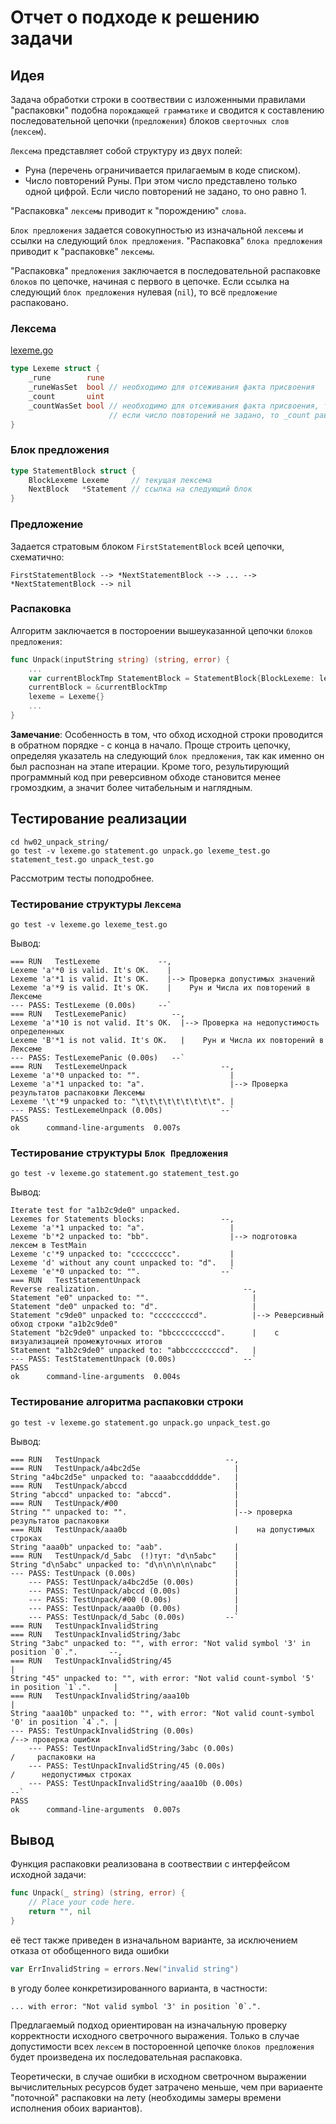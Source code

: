 # Отчет о подходе к решению задачи

## Идея

Задача обработки строки в соотвествии с изложенными правилами "распаковки" подобна `порождающей грамматике` и сводится к составлению последовательной цепочки  (`предложения`) блоков `сверточных слов` (`лексем`).

`Лексема` представляет собой структуру из двух полей:

- Руна (перечень ограничивается прилагаемым в коде списком).
- Число повторений Руны. При этом число представлено только одной цифрой. Если число повторений не задано, то оно равно 1.

"Распаковка" `лексемы` приводит к "порождению" `слова`.

`Блок предложения` задается совокупностью из изначальной `лексемы` и ссылки на следующий `блок предложения`.
"Распаковка" `блока предложения` приводит к "распаковке" `лексемы`.

"Распаковка" `предложения` заключается в последовательной распаковке `блоков` по цепочке, начиная с первого в цепочке.
Если ссылка на следующий `блок предложения` нулевая (`nil`), то всё `предложение` распаковано.

### Лексема

[lexeme.go](./OTUS-Go-2023-03/hw02_unpack_string/lexeme.go)

```go
type Lexeme struct {
    _rune        rune
    _runeWasSet  bool // необходимо для отсеживания факта присвоения
    _count       uint
    _countWasSet bool // необходимо для отсеживания факта присвоения, так как
                      // если число повторений не задано, то _count равно 1
}
```

### Блок предложения

```go
type StatementBlock struct {
    BlockLexeme Lexeme     // текущая лексема
    NextBlock   *Statement // ссылка на следующий блок
}
```

### Предложение

Задается стратовым блоком `FirstStatementBlock` всей цепочки, схематично:

```text
FirstStatementBlock --> *NextStatementBlock --> ... --> *NextStatementBlock --> nil
```

### Распаковка

Алгоритм заключается в постороении вышеуказанной цепочки `блоков предложения`:

```go
func Unpack(inputString string) (string, error) {
    ...
    var currentBlockTmp StatementBlock = StatementBlock{BlockLexeme: lexeme, NextBlock: currentBlock}
    currentBlock = &currentBlockTmp
    lexeme = Lexeme{}
    ...
}
```

__Замечание__: Особенность в том, что обход исходной строки проводится в обратном порядке - с конца в начало. Проще строить цепочку, определяя указатель на следующий `блок предложения`, так как именно он был распознан на этапе итерации. Кроме того, результирующий программный код при реверсивном обходе становится менее громоздким, а значит более читабельным и наглядным.

## Тестирование реализации

```shell
cd hw02_unpack_string/
go test -v lexeme.go statement.go unpack.go lexeme_test.go statement_test.go unpack_test.go 
```

Рассмотрим тесты поподробнее.

### Тестирование структуры `Лексема`

```shell
go test -v lexeme.go lexeme_test.go 
```

Вывод:

```text
=== RUN   TestLexeme             --,
Lexeme 'a'*0 is valid. It's OK.    |
Lexeme 'a'*1 is valid. It's OK.    |--> Проверка допустимых значений
Lexeme 'a'*9 is valid. It's OK.    |    Рун и Числа их повторений в Лексеме
--- PASS: TestLexeme (0.00s)     --`
=== RUN   TestLexemePanic)          --,
Lexeme 'a'*10 is not valid. It's OK.  |--> Проверка на недопустимость определенных 
Lexeme 'B'*1 is not valid. It's OK.   |    Рун и Числа их повторений в Лексеме
--- PASS: TestLexemePanic (0.00s)   --`
=== RUN   TestLexemeUnpack                     --,
Lexeme 'a'*0 unpacked to: "".                    |
Lexeme 'a'*1 unpacked to: "a".                   |--> Проверка результатов распаковки Лексемы
Lexeme '\t'*9 unpacked to: "\t\t\t\t\t\t\t\t\t". |
--- PASS: TestLexemeUnpack (0.00s)             --`
PASS
ok      command-line-arguments  0.007s
```

### Тестирование структуры `Блок Предложения`

```shell
go test -v lexeme.go statement.go statement_test.go
```

Вывод:

```text
Iterate test for "a1b2c9de0" unpacked.
Lexemes for Statements blocks:                 --,
Lexeme 'a'*1 unpacked to: "a".                   |
Lexeme 'b'*2 unpacked to: "bb".                  |--> подготовка лексем в TestMain
Lexeme 'c'*9 unpacked to: "ccccccccc".           |
Lexeme 'd' without any count unpacked to: "d".   |
Lexeme 'e'*0 unpacked to: "".                  --`
=== RUN   TestStatementUnpack
Reverse realization.                                --,
Statement "e0" unpacked to: "".                       |
Statement "de0" unpacked to: "d".                     |
Statement "c9de0" unpacked to: "cccccccccd".          |--> Реверсивный обход строки "a1b2c9de0"
Statement "b2c9de0" unpacked to: "bbcccccccccd".      |    с визуализацией промежуточных итогов
Statement "a1b2c9de0" unpacked to: "abbcccccccccd".   |
--- PASS: TestStatementUnpack (0.00s)               --`
PASS
ok      command-line-arguments  0.004s
```

### Тестирование алгоритма распаковки строки

```shell
go test -v lexeme.go statement.go unpack.go unpack_test.go 
```

Вывод:

```text
=== RUN   TestUnpack                            --,
=== RUN   TestUnpack/a4bc2d5e                     |
String "a4bc2d5e" unpacked to: "aaaabccddddde".   |
=== RUN   TestUnpack/abccd                        |
String "abccd" unpacked to: "abccd".              |
=== RUN   TestUnpack/#00                          |
String "" unpacked to: "".                        |--> проверка результатов распаковки 
=== RUN   TestUnpack/aaa0b                        |    на допустимых строках
String "aaa0b" unpacked to: "aab".                |
=== RUN   TestUnpack/d_5abc  (!)тут: "d\n5abc"    |
String "d\n5abc" unpacked to: "d\n\n\n\n\nabc"    |
--- PASS: TestUnpack (0.00s)                      |
    --- PASS: TestUnpack/a4bc2d5e (0.00s)         |
    --- PASS: TestUnpack/abccd (0.00s)            |
    --- PASS: TestUnpack/#00 (0.00s)              |
    --- PASS: TestUnpack/aaa0b (0.00s)            |
    --- PASS: TestUnpack/d_5abc (0.00s)         --`
=== RUN   TestUnpackInvalidString
=== RUN   TestUnpackInvalidString/3abc
String "3abc" unpacked to: "", with error: "Not valid symbol '3' in position `0`.".       --,
=== RUN   TestUnpackInvalidString/45                                                        |
String "45" unpacked to: "", with error: "Not valid count-symbol '5' in position `1`.".     |
=== RUN   TestUnpackInvalidString/aaa10b                                                    |
String "aaa10b" unpacked to: "", with error: "Not valid count-symbol '0' in position `4`.". |
--- PASS: TestUnpackInvalidString (0.00s)                                                   /--> проверка ошибки  
    --- PASS: TestUnpackInvalidString/3abc (0.00s)                                         /     распаковки на 
    --- PASS: TestUnpackInvalidString/45 (0.00s)                                          /      недопустимых строках
    --- PASS: TestUnpackInvalidString/aaa10b (0.00s)                                   --`
PASS
ok      command-line-arguments  0.007s
```

## Вывод

Функция распаковки реализована в соотвествии с интерфейсом исходной задачи:

```go
func Unpack(_ string) (string, error) {
    // Place your code here.
    return "", nil
}
```

её тест также приведен в изначальном варианте, за исключением отказа от обобщенного вида ошибки

```go
var ErrInvalidString = errors.New("invalid string")
```

в угоду более конкретизированного варианта, в частности:

```text
... with error: "Not valid symbol '3' in position `0`.". 
```

Предлагаемый подход ориентирован на изначальную проверку корректности исходного светрочного выражения.
Только в случае допустимости всех `лексем` в постороенной цепочке `блоков предложения` будет произведена их последовательная распаковка.

Теоретически, в случае ошибки в исходном светрочном выражении вычислительных ресурсов будет затрачено меньше, чем при вариаенте "поточной" распаковки на лету (необходимы замеры времени исполнения обоих вариантов).